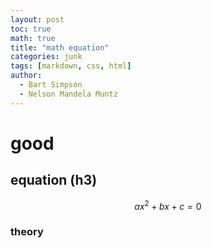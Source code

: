 ```yaml
---
layout: post
toc: true
math: true
title: "math equation"
categories: junk
tags: [markdown, css, html]
author:
  - Bart Simpson
  - Nelson Mandela Muntz
---
```



# good

## equation (h3)

$$
ax^2 + bx + c = 0
$$

### theory
